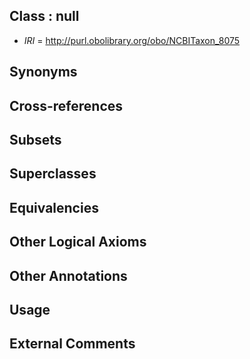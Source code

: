 
## Class : null

 * *IRI* = http://purl.obolibrary.org/obo/NCBITaxon_8075

## Synonyms


## Cross-references


## Subsets


## Superclasses


## Equivalencies


## Other Logical Axioms


## Other Annotations


## Usage


## External Comments


